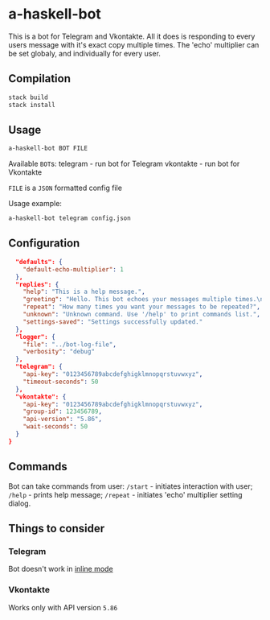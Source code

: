 # a-haskell-bot
This is a bot for Telegram and Vkontakte. All it does is responding to every
users message with it's exact copy multiple times. The 'echo' multiplier can be
set globaly, and individually for every user.
## Compilation
```bash
stack build
stack install
```
## Usage
```bash
a-haskell-bot BOT FILE
```

Available `BOT`s:
  telegram - run bot for Telegram
  vkontakte - run bot for Vkontakte
  
`FILE` is a `JSON` formatted config file

Usage example:
```bash
a-haskell-bot telegram config.json
```

## Configuration
```json
  "defaults": {
    "default-echo-multiplier": 1
  },
  "replies": {
    "help": "This is a help message.",
    "greeting": "Hello. This bot echoes your messages multiple times.\nUse '/help' command to see available commands list.",
    "repeat": "How many times you want your messages to be repeated?",
    "unknown": "Unknown command. Use '/help' to print commands list.",
    "settings-saved": "Settings successfully updated."
  },
  "logger": {
    "file": "../bot-log-file",
    "verbosity": "debug"
  },
  "telegram": {
    "api-key": "0123456789abcdefghigklmnopqrstuvwxyz",
    "timeout-seconds": 50
  },
  "vkontakte": {
    "api-key": "0123456789abcdefghigklmnopqrstuvwxyz",
    "group-id": 123456789,
    "api-version": "5.86",
    "wait-seconds": 50
  }
}
```

## Commands
Bot can take commands from user:
`/start` - initiates interaction with user;
`/help` - prints help message;
`/repeat` - initiates 'echo' multiplier setting dialog.

## Things to consider
### Telegram

Bot doesn't work in [inline mode](https://core.telegram.org/bots/api#inline-mode)

### Vkontakte

Works only with API version `5.86`
